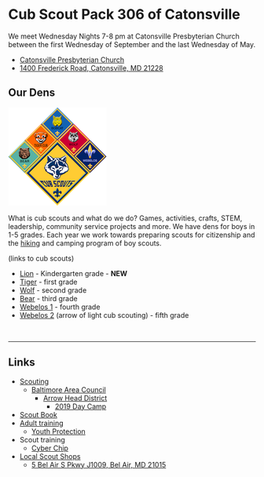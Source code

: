 # Cub Scout Pack 306 of Catonsville #

We meet Wednesday Nights 7-8 pm at Catonsville Presbyterian Church between the first Wednesday of September and the last Wednesday of May.

* [Catonsville Presbyterian Church](http://www.catonsvillepresb.org "external link to their web page")
* [1400 Frederick Road, Catonsville, MD 21228](https://goo.gl/maps/4m8ACB65TAn "a link to google maps") <i class="fas fa-map-marker-alt"></i>

## Our Dens ##
![image of cub scout ranks][cub_scout_ranks]

What is cub scouts and what do we do? Games, activities, crafts, STEM, leadership, community service projects and more. We have dens for boys in 1-5 grades. Each year we work towards preparing scouts for citizenship and the [hiking](events/2017-2018/2018-07_hike/group.jpg) and camping program of boy scouts.

(links to cub scouts)

* [Lion](dens/lion/) - Kindergarten grade - **NEW**
* [Tiger](dens/tiger/) - first grade
* [Wolf](dens/wolf/) - second grade
* [Bear](dens/bear/) - third grade
* [Webelos 1](dens/webelos1) - fourth grade
* [Webelos 2](dens/webelos2/) (arrow of light cub scouting) - fifth grade

<br clear="both">

----

## Links ##

* [Scouting](https://www.scouting.org)
    * [Baltimore Area Council](http://www.baltimorebsa.org)
        * [Arrow Head District](http://www.baltimorebsa.org/2409)
            * [2019 Day Camp](http://www.baltimorebsa.org/registration/calendardetail.aspx?activitykey=2461585)
* [Scout Book](https://www.scoutbook.com)
* [Adult training](https://www.scouting.org/training/adult/)
    * [Youth Protection](https://www.scouting.org/training/youth-protection/)
* Scout training
    * [Cyber Chip](https://www.scouting.org/training/youth-protection/cyber-chip/)
* [Local Scout Shops][shops]
    * [5 Bel Air S Pkwy J1009, Bel Air, MD 21015][shop_map]
<br clear="both">

<!-- image links -->
[s_for_food]: https://5a6a246dfe17a1aac1cd-b99970780ce78ebdd694d83e551ef810.ssl.cf1.rackcdn.com/orgheaders/749/sff.png
[cva]: http://catonsvillehelp.org/wp-content/uploads/2015/10/cea_logofin_stacksidek_340x100.png
[cub_scout_ranks]: images/CubScouts-ranks-small.png  "image of cub scout rank"

[wet_cub_scouts]: events/2017-2018/2018-07_hike/group_small.jpg "image of cub scouts on a wet hike"

[shops]: http://www.baltimorebsa.org/scout-shops/30010 "Local Scout Shops"
[shop_map]: https://www.google.com/maps/place/5+Bel+Air+S+Pkwy+Suite+J,+1009,+Bel+Air,+MD+21015 "Map to Bel Air Scout Shop"

